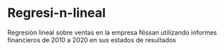 # Regresi-n-lineal
Regresión lineal sobre ventas en la empresa Nissan utilizando informes financieros de 2010 a 2020 en sus estados de resultados
